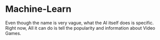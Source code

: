 # Machine-Learn
Even though the name is very vague, what the AI itself does is specific. Right now, All it can do is tell the popularity and information about Video Games.
